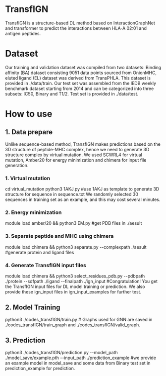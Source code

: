 # TransfIGN
TransfIGN is a structure-based DL method based on InteractionGraphNet and transformer to predict the interactions between HLA-A 02:01 and antigen peptides.

# Dataset
Our training and validation dataset was compiled from two datasets: Binding affinity (BA) dataset consisting 9051 data points sourced from OnionMHC, eluted ligand (EL) dataset was derived from TransPHLA. This dataset is provided in ./data/train.
Our test set was assembled from the IEDB weekly benchmark dataset starting from 2014 and can be categorized into three subsets: IC50, Binary and T1/2. Test set is provided in ./data/test.

# How to use
## 1. Data prepare
Unlike sequence-based method, TransfIGN makes predictions based on the 3D structure of peptide-MHC complex, hence we need to generate 3D structure complex by virtual mutation.
We used SCWRL4 for virtual mutation, Amber20 for energy minimization and chimera for input file generation.
### 1. Virtual mutation
cd virtual_mutation
python3 1AKJ.py                                                      #use 1AKJ as template to generate 3D structure for sequence in sequence.txt We randomly selected 30 sequences in training set as an example, and this may cost several minutes.
### 2. Energy minimization
module load amber/20 && python3 EM.py                                #get PDB files in ./aesult
### 3. Separate peptide and MHC using chimera
module load chimera && python3 separate.py --complexpath ./aesult    #generate protein and ligand files
### 4. Generate TransfIGN input files
module load chimera && python3 select_residues_pdb.py --pdbpath ./protein --sdfpath ./ligand --finalpath ./ign_input  #Congratulation! You get the TransfIGN input files for DL model training or prediction. We also provide these ign_input files in ign_input_examples for further test.

## 2. Model Training
python3 ./codes_transfIGN/train.py         # Graphs used for GNN are saved in ./codes_transfIGN/train_graph and ./codes_transfIGN/valid_graph. 

## 3. Prediction
python3 ./codes_transfIGN/prediction.py --model_path ./model_save/example.pth --input_path ./prediction_example  #we provide an example model in model_save and some data from Binary test set in prediction_example for prediction.
